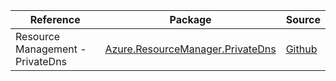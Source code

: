 | Reference | Package | Source |
|---|---|---|
|Resource Management - PrivateDns|[Azure.ResourceManager.PrivateDns](https://www.nuget.org/packages/Azure.ResourceManager.PrivateDns)|[Github](https://github.com/Azure/azure-sdk-for-net/blob/main/sdk/privatedns/Azure.ResourceManager.PrivateDns)|
